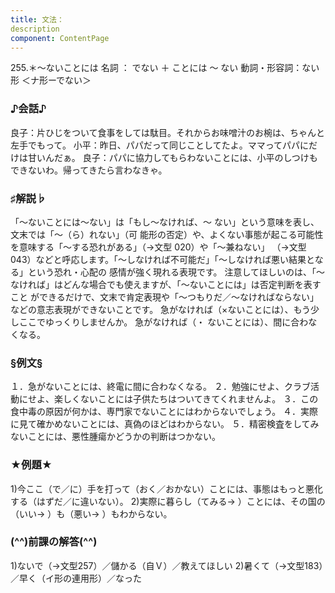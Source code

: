 ```yaml
---
title: 文法：
description
component: ContentPage
---
```



255.＊～ないことには
名詞 ： でない ＋ ことには ～ ない
動詞・形容詞：ない形 ＜ナ形ーでない＞    
### ♪会話♪
良子：片ひじをついて食事をしては駄目。それからお味噌汁のお椀は、ちゃんと左手でもって。 小平：昨日、パパだって同じことしてたよ。ママってパパにだけは甘いんだぁ。 良子：パパに協力してもらわないことには、小平のしつけもできないわ。帰ってきたら言わなきゃ。
### ♯解説♭
「～ないことには～ない」は「もし～なければ、～ ない」という意味を表し、文末では「～（ら）れない」（可
能形の否定）や、よくない事態が起こる可能性を意味する「～する恐れがある」（→文型 020）や「～兼ねない」
（→文型043）などと呼応します。「～しなければ不可能だ」「～しなければ悪い結果となる」という恐れ・心配の 感情が強く現れる表現です。
注意してほしいのは、「～なければ」はどんな場合でも使えますが、「～ないことには」は否定判断を表すこと ができるだけで、文末で肯定表現や「～つもりだ／～なければならない」などの意志表現ができないことです。
急がなければ（×ないことには）、もう少しここでゆっくりしませんか。 急がなければ（・ ないことには）、間に合わなくなる。
### §例文§
１．急がないことには、終電に間に合わなくなる。
２．勉強にせよ、クラブ活動にせよ、楽しくないことには子供たちはついてきてくれませんよ。
３．この食中毒の原因が何かは、専門家でないことにはわからないでしょう。
４．実際に見て確かめないことには、真偽のほどはわからない。
５．精密検査をしてみないことには、悪性腫瘍かどうかの判断はつかない。
### ★例題★
1)今ここ（で／に）手を打って（おく／おかない）ことには、事態はもっと悪化する（はずだ／に違いない）。
2)実際に暮らし（てみる→ ）ことには、その国の（いい→ ）も（悪い→ ）もわからない。
### (^^)前課の解答(^^)
1)ないで（→文型257）／儲かる（自Ｖ）／教えてほしい
2)暑くて（→文型183）／早く（イ形の連用形）／なった
